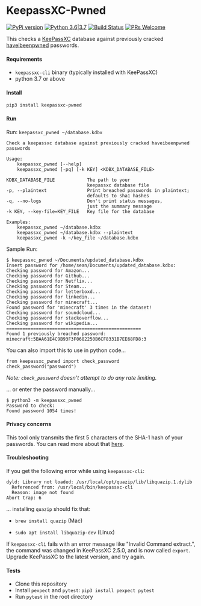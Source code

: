 # KeepassXC-Pwned

[![PyPi version](https://img.shields.io/pypi/v/keepassxc_pwned.svg)](https://pypi.python.org/pypi/keepassxc_pwned) [![Python 3.6|3.7](https://img.shields.io/pypi/pyversions/keepassxc_pwned.svg)](https://pypi.python.org/pypi/keepassxc_pwned) [![Build Status](https://travis-ci.com/seanbreckenridge/keepassxc-pwned.svg?branch=master)](https://travis-ci.com/seanbreckenridge/keepassxc-pwned) [![PRs Welcome](https://img.shields.io/badge/PRs-welcome-brightgreen.svg?style=flat-square)](http://makeapullrequest.com)

This checks a [KeePassXC](https://keepassxc.org/) database against previously cracked [haveibeenpwned](https://haveibeenpwned.com/) passwords.

#### Requirements

* `keepassxc-cli` binary (typically installed with KeePassXC)
* python 3.7 or above

#### Install

`pip3 install keepassxc-pwned`

#### Run

Run: `keepassxc_pwned ~/database.kdbx`

```
Check a keepassxc database against previously cracked haveibeenpwned passwords

Usage:
    keepassxc_pwned [--help]
    keepassxc_pwned [-pq] [-k KEY] <KDBX_DATABASE_FILE>

KDBX_DATABASE_FILE            The path to your
                              keepassxc database file
-p, --plaintext               Print breached passwords in plaintext;
                              defaults to sha1 hashes
-q, --no-logs                 Don't print status messages,
                              just the summary message
-k KEY, --key-file=KEY_FILE   Key file for the database

Examples:
    keepassxc_pwned ~/database.kdbx
    keepassxc_pwned ~/database.kdbx --plaintext
    keepassxc_pwned -k ~/key_file ~/database.kdbx
```

Sample Run:

```
$ keepassxc_pwned ~/Documents/updated_database.kdbx
Insert password for /home/sean/Documents/updated_database.kdbx:
Checking password for Amazon...
Checking password for Github...
Checking password for Netflix...
Checking password for Steam...
Checking password for letterboxd...
Checking password for linkedin...
Checking password for minecraft...
Found password for 'minecraft' 3 times in the dataset!
Checking password for soundcloud...
Checking password for stackoverflow...
Checking password for wikipedia...
==================================================
Found 1 previously breached password:
minecraft:5BAA61E4C9B93F3F0682250B6CF8331B7EE68FD8:3
```

You can also import this to use in python code...

```
from keepassxc_pwned import check_password
check_password("password")
```

*Note: `check_password` doesn't attempt to do any rate limiting.*

... or enter the password manually...

```
$ python3 -m keepassxc_pwned
Password to check:
Found password 1054 times!
```

#### Privacy concerns
This tool only transmits the first 5 characters of the SHA-1 hash of your passwords.
You can read more about that [here](https://www.troyhunt.com/ive-just-launched-pwned-passwords-version-2/#cloudflareprivacyandkanonymity).

#### Troubleshooting

If you get the following error while using `keepassxc-cli`:

```
dyld: Library not loaded: /usr/local/opt/quazip/lib/libquazip.1.dylib
  Referenced from: /usr/local/bin/keepassxc-cli
  Reason: image not found
Abort trap: 6
```

... installing `quazip` should fix that:

- `brew install quazip` (Mac)

- `sudo apt install libquazip-dev` (Linux)

If `keepassxc-cli` fails with an error message like "Invalid Command extract.", the command was changed in KeePassXC 2.5.0, and is now called `export`. Upgrade KeePassXC to the latest version, and try again.

#### Tests

* Clone this repository
* Install `pexpect` and `pytest`: `pip3 install pexpect pytest`
* Run `pytest` in the root directory


